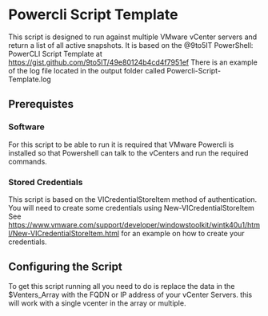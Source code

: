 # Powercli Script Template
This script is designed to run against multiple VMware vCenter servers and return a list of all active snapshots.
It is based on the @9to5IT PowerShell: PowerCLI Script Template at https://gist.github.com/9to5IT/49e80124b4cd4f7951ef
There is an example of the log file located in the output folder called Powercli-Script-Template.log

## Prerequistes

### Software
For this script to be able to run it is required that VMware Powercli is installed so that Powershell can talk to the vCenters and run the required commands.

### Stored Credentials
This script is based on the VICredentialStoreItem method of authentication. You will need to create some credentials using New-VICredentialStoreItem See https://www.vmware.com/support/developer/windowstoolkit/wintk40u1/html/New-VICredentialStoreItem.html for an example on how to create your credentials.

## Configuring the Script
To get this script running all you need to do is replace the data in the $Venters_Array with the FQDN or IP address of your vCenter Servers.
this will work with a single vcenter in the array or multiple.